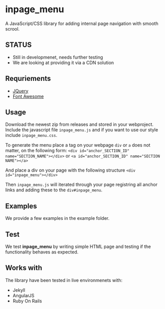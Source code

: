 # inpage_menu
A JavaScript/CSS library for adding internal page navigation with smooth scrool.

## STATUS

- Still in developmenet, needs further testing
- We are looking at providing it via a CDN solution

## Requriements

- [JQuery](https://jquery.com/)
- [Font Awesome](fontawesome.io/)

## Usage

Download the newest zip from releases and stored in your webproject.
Include the javascript file `inpage_menu.js` and if you want to use our style
include `inpage_menu.css`.

To generate the menu place a tag on your webpage `div` or `a` does not matter,
on the following form: `<div id="anchor_SECTION_ID" name="SECTION_NAME"></div>`
or `<a id="anchor_SECTION_ID" name="SECTION NAME"></a>`

And place a div on your page with the following structure `<div id="inpage_menu"></div>`

Then `inpage_menu.js` will iterated through your page registring all anchor links and adding
these to the `div#inpage_menu`.

## Examples
We provide a few examples in the example folder.

## Test
We test __inpage_menu__ by writing simple HTML page and testing if the functionality behaves as expected.

## Works with
The library have been tested in live environmenets with:

- Jekyll
- AngularJS
- Ruby On Rails
